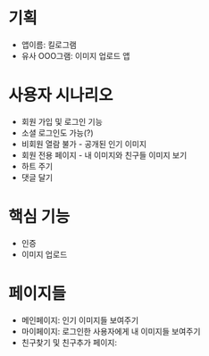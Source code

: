 # 기획
- 앱이름: 킬로그램
- 유사 OOO그램: 이미지 업로드 앱

# 사용자 시나리오
- 회원 가입 및 로그인 기능
- 소셜 로그인도 가능(?)
- 비회원 열람 불가 - 공개된 인기 이미지
- 회원 전용 페이지 - 내 이미지와 친구들 이미지 보기
- 하트 주기
- 댓글 달기

# 핵심 기능
- 인증
- 이미지 업로드

# 페이지들
- 메인페이지: 인기 이미지들 보여주기
- 마이페이지: 로그인한 사용자에게 내 이미지들 보여주기
- 친구찾기 및 친구추가 페이지:
